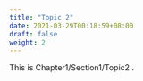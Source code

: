 ```yaml
---
title: "Topic 2"
date: 2021-03-29T00:18:59+08:00
draft: false
weight: 2
---
```


This is Chapter1/Section1/Topic2 .